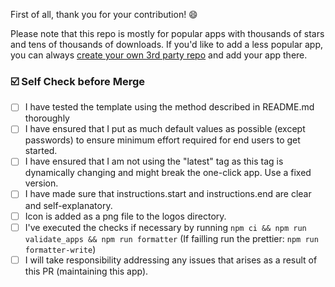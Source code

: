 First of all, thank you for your contribution! 😄

Please note that this repo is mostly for popular apps with thousands of stars and tens of thousands of downloads. If you'd like to add a less popular app, you can always [create your own 3rd party repo](https://github.com/caprover/one-click-apps#build-your-own-one-click-app-repository) and add your app there.


### ☑️ Self Check before Merge

- [ ] I have tested the template using the method described in README.md thoroughly
- [ ] I have ensured that I put as much default values as possible (except passwords) to ensure minimum effort required for end users to get started.
- [ ] I have ensured that I am not using the "latest" tag as this tag is dynamically changing and might break the one-click app. Use a fixed version.
- [ ] I have made sure that instructions.start and instructions.end are clear and self-explanatory.
- [ ] Icon is added as a png file to the logos directory.
- [ ] I've executed the checks if necessary by running `npm ci && npm run validate_apps && npm run formatter` (If failling run the prettier: `npm run formatter-write`)
- [ ] I will take responsibility addressing any issues that arises as a result of this PR (maintaining this app).
